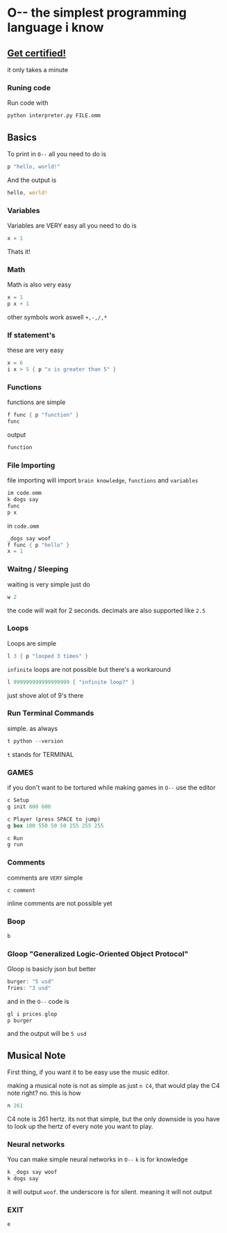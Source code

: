 # O-- the simplest programming language i know


## [Get certified!](https://mateo-cogeanu.github.io/o--_cert/)
it only takes a minute

### Runing code
Run code with

```bash
python interpreter.py FILE.omm
```

## Basics
To print in `O--` all you need to do is

```rs
p "hello, world!"
```
And the output is

```rs
hello, world!
```

### Variables
Variables are VERY easy all you need to do is

```rs
x = 1
```

Thats it!

### Math
Math is also very easy

```rs
x = 1
p x + 1
```
other symbols work aswell `+,-,/,*`

### If statement's
these are very easy

```rs
x = 6
i x > 5 { p "x is greater than 5" }
```

### Functions
functions are simple

```rs
f func { p "function" }
func
```

output

```rs
function
```

### File Importing
file importing will import `brain knowledge`, `functions` and `variables`
```rs
im code.omm
k dogs say
func
p x
```

in `code.omm`
```rs
_dogs say woof
f func { p "hello" }
x = 1
``` 

### Waitng / Sleeping

waiting is very simple just do

```rs
w 2
```
the code will wait for 2 seconds. decimals are also supported like `2.5`

### Loops
Loops are simple

```rs
l 3 { p "looped 3 times" }
```

`infinite` loops are not possible but there's a workaround

```rs
l 999999999999999999 { "infinite loop?" }
```

just shove alot of 9's there

### Run Terminal Commands
simple. as always

```rs
t python --version
```
`t` stands for TERMINAL

### GAMES
if you don't want to be tortured while making games in `O--` use the editor
```rs
c Setup
g init 800 600

c Player (press SPACE to jump)
g box 100 550 50 50 255 255 255

c Run
g run
```

### Comments
comments are `VERY` simple

```rs
c comment
```
inline comments are not possible yet

### Boop
```rs
b
```

### Gloop "Generalized Logic-Oriented Object Protocol"
Gloop is basicly json but better

```rs
burger: "5 usd"
fries: "3 usd"
```
and in the `O--` code is
```rs
gl i prices.glop
p burger
```
and the output will be `5 usd`

## Musical Note
First thing, if you want it to be easy use the music editor.

making a musical note is not as simple as just `n C4`, that would play the C4 note right? no. this is how

```rs
n 261
```
C4 note is 261 hertz. its not that simple, but the only downside is you have to look up the hertz of every note you want to play.

### Neural networks
You can make simple neural networks in `O--`
`k` is for knowledge

```rs
k _dogs say woof
k dogs say
```
it will output `woof`. 
the underscore is for silent. meaning it will not output

### EXIT
```rs
e
```
